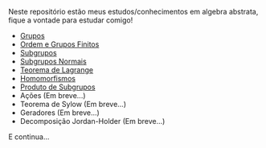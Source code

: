 Neste repositório estão meus estudos/conhecimentos em algebra abstrata, fique a vontade para estudar comigo!

- [Grupos](/page%201.md)
- [Ordem e Grupos Finitos](/page%202.md)
- [Subgrupos](/page%203.md)
- [Subgrupos Normais](/page%204.md)
- [Teorema de Lagrange](/page%205.md)
- [Homomorfismos](/page%206.md)
- [Produto de Subgrupos](/page%207.md)
- Ações (Em breve...)
- Teorema de Sylow (Em breve...)
- Geradores (Em breve...)
- Decomposição Jordan-Holder (Em breve...)

E continua...